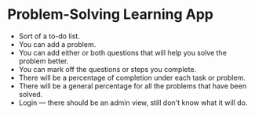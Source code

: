 
# Problem-Solving Learning App

- Sort of a to-do list.
- You can add a problem.
- You can add either or both questions that will help you solve the problem better.
- You can mark off the questions or steps you complete.
- There will be a percentage of completion under each task or problem.
- There will be a general percentage for all the problems that have been solved.
- Login — there should be an admin view, still don't know what it will do.

